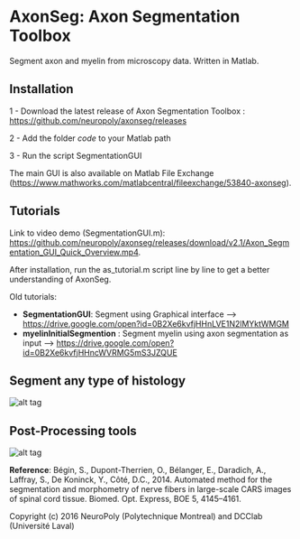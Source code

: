 # AxonSeg: Axon Segmentation Toolbox
Segment axon and myelin from microscopy data. Written in Matlab.

## Installation

1 - Download the latest release of Axon Segmentation Toolbox : https://github.com/neuropoly/axonseg/releases

2 - Add the folder *code* to your Matlab path

3 - Run the script SegmentationGUI

The main GUI is also available on Matlab File Exchange (https://www.mathworks.com/matlabcentral/fileexchange/53840-axonseg).

## Tutorials

Link to video demo (SegmentationGUI.m): https://github.com/neuropoly/axonseg/releases/download/v2.1/Axon_Segmentation_GUI_Quick_Overview.mp4.

After installation, run the as_tutorial.m script line by line to get a better understanding of AxonSeg.

Old tutorials:
  * **SegmentationGUI**: Segment using Graphical interface --> https://drive.google.com/open?id=0B2Xe6kvfjHHnLVE1N2lMYktWMGM
  * **myelinInitialSegmention** : Segment myelin using axon segmentation as input -->  https://drive.google.com/open?id=0B2Xe6kvfjHHncWVRMG5mS3JZQUE

## Segment any type of histology
![alt tag](https://github.com/neuropoly/axon_segmentation/blob/master/doc/fig_intro.png)

## Post-Processing tools
![alt tag](https://github.com/neuropoly/axon_segmentation/blob/master/doc/fig.png)

**Reference**: Bégin, S., Dupont-Therrien, O., Bélanger, E., Daradich, A., Laffray, S., De Koninck, Y., Côté, D.C., 2014. Automated method for the segmentation and morphometry of nerve fibers in large-scale CARS images of spinal cord tissue. Biomed. Opt. Express, BOE 5, 4145–4161.

Copyright (c) 2016 NeuroPoly (Polytechnique Montreal) and DCClab (Université Laval)


